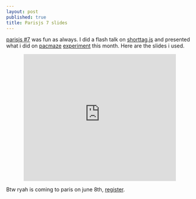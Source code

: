 ```yaml
---
layout: post
published: true
title: Parisjs 7 slides
---
```


[parisjs #7](http://parisjs.org) was fun as always. I did a flash talk
on [shorttag.js](https://github.com/jeromeetienne/shorttag.js) and presented what
i did on [pacmaze](http://pacmaze.com) [experiment](http://buddymaze.com) this month. Here
are the slides i used.
<center>
	<iframe src="https://docs.google.com/present/embed?id=dhng4bgf_66dbnvxjch" frameborder="0" width="410" height="342"></iframe>
</center>

Btw ryah is coming to paris on june 8th, [register](http://parisnodemeetup.eventbrite.com/).